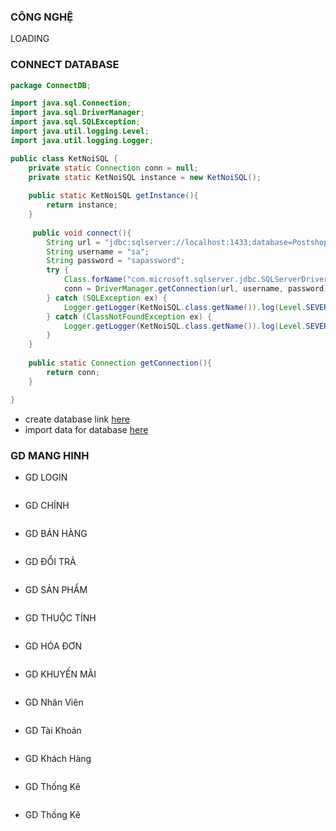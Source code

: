 ### CÔNG NGHỆ
LOADING
### CONNECT DATABASE
```java
package ConnectDB;

import java.sql.Connection;
import java.sql.DriverManager;
import java.sql.SQLException;
import java.util.logging.Level;
import java.util.logging.Logger;

public class KetNoiSQL {
    private static Connection conn = null;
    private static KetNoiSQL instance = new KetNoiSQL();
    
    public static KetNoiSQL getInstance(){  
        return instance;
    }
    
     public void connect(){
        String url = "jdbc:sqlserver://localhost:1433;database=Postshop";
        String username = "sa";
        String password = "sapassword";
        try {
            Class.forName("com.microsoft.sqlserver.jdbc.SQLServerDriver");
            conn = DriverManager.getConnection(url, username, password);
        } catch (SQLException ex) {
            Logger.getLogger(KetNoiSQL.class.getName()).log(Level.SEVERE, null, ex);
        } catch (ClassNotFoundException ex) {
            Logger.getLogger(KetNoiSQL.class.getName()).log(Level.SEVERE, null, ex);
        }
    }
    
    public static Connection getConnection(){
        return conn;
    }

}
```
- create database link <a href="POS SHOP/data/testdata part1.sql">here</a>
- import data for database <a href="POS SHOP/data/testdata part1 data.sql">here</a>
### GD MANG HINH
- GD LOGIN 
<img src="POS SHOP/GD/HAGD/login.png" alt="">

- GD CHÍNH
<img src="POS SHOP/GD/HAGD/giaodienchinh.png" alt="">
</br>

- GD BÁN HÀNG
<img src="POS SHOP/GD/HAGD/Bán Hàng .png" alt="">

- GD ĐỔI TRẢ
<img src="POS SHOP/GD/HAGD/TraHang.png" alt="">

- GD SẢN PHẨM
<img src="POS SHOP/GD/HAGD/SanPham.png" alt="">

- GD THUỘC TÍNH 
<img src="POS SHOP/GD/HAGD/Thêm Thuộc Tính.png" alt="">

- GD HÓA ĐƠN  
<img src="POS SHOP/GD/HAGD/HoaDon.png" alt="">

- GD KHUYẾN MÃI
<img src="POS SHOP/GD/HAGD/khuyenMai.png" alt="">

- GD Nhân Viên
<img src="POS SHOP/GD/HAGD/NhanVien.png" alt="">

- GD Tài Khoản
<img src="POS SHOP/GD/HAGD/Tài Khoản.png" alt="">

- GD Khách Hàng
<img src="POS SHOP/GD/HAGD/KhachHang.png" alt="">

- GD Thống Kê
<img src="POS SHOP/GD/HAGD/ThongKe.png" alt="">

- GD Thống Kê
<img src="POS SHOP/GD/HAGD/TKDOITRA.png" alt="">
